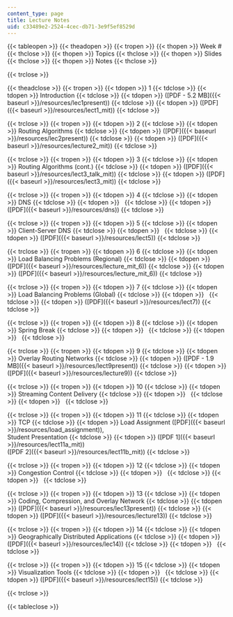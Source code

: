 ```yaml
---
content_type: page
title: Lecture Notes
uid: c33489e2-2524-4cec-db71-3e9f5ef8529d
---
```


{{< tableopen >}}
{{< theadopen >}}
{{< tropen >}}
{{< thopen >}}
Week #
{{< thclose >}}
{{< thopen >}}
Topics
{{< thclose >}}
{{< thopen >}}
Slides
{{< thclose >}}
{{< thopen >}}
Notes
{{< thclose >}}

{{< trclose >}}

{{< theadclose >}}
{{< tropen >}}
{{< tdopen >}}
1
{{< tdclose >}}
{{< tdopen >}}
Introduction
{{< tdclose >}}
{{< tdopen >}}
([PDF - 5.2 MB]({{< baseurl >}}/resources/lec1present))
{{< tdclose >}}
{{< tdopen >}}
([PDF]({{< baseurl >}}/resources/lect1_mit))
{{< tdclose >}}

{{< trclose >}}
{{< tropen >}}
{{< tdopen >}}
2
{{< tdclose >}}
{{< tdopen >}}
Routing Algorithms
{{< tdclose >}}
{{< tdopen >}}
([PDF]({{< baseurl >}}/resources/lec2present))
{{< tdclose >}}
{{< tdopen >}}
([PDF]({{< baseurl >}}/resources/lecture2_mit))
{{< tdclose >}}

{{< trclose >}}
{{< tropen >}}
{{< tdopen >}}
3
{{< tdclose >}}
{{< tdopen >}}
Routing Algorithms (cont.)
{{< tdclose >}}
{{< tdopen >}}
([PDF]({{< baseurl >}}/resources/lect3_talk_mit))
{{< tdclose >}}
{{< tdopen >}}
([PDF]({{< baseurl >}}/resources/lect3_mit))
{{< tdclose >}}

{{< trclose >}}
{{< tropen >}}
{{< tdopen >}}
4
{{< tdclose >}}
{{< tdopen >}}
DNS
{{< tdclose >}}
{{< tdopen >}}
 
{{< tdclose >}}
{{< tdopen >}}
([PDF]({{< baseurl >}}/resources/dns))
{{< tdclose >}}

{{< trclose >}}
{{< tropen >}}
{{< tdopen >}}
5
{{< tdclose >}}
{{< tdopen >}}
Client-Server DNS
{{< tdclose >}}
{{< tdopen >}}
 
{{< tdclose >}}
{{< tdopen >}}
([PDF]({{< baseurl >}}/resources/lect5))
{{< tdclose >}}

{{< trclose >}}
{{< tropen >}}
{{< tdopen >}}
6
{{< tdclose >}}
{{< tdopen >}}
Load Balancing Problems (Regional)
{{< tdclose >}}
{{< tdopen >}}
([PDF]({{< baseurl >}}/resources/lecture_mit_6))
{{< tdclose >}}
{{< tdopen >}}
([PDF]({{< baseurl >}}/resources/lecture_mit_6))
{{< tdclose >}}

{{< trclose >}}
{{< tropen >}}
{{< tdopen >}}
7
{{< tdclose >}}
{{< tdopen >}}
Load Balancing Problems (Global)
{{< tdclose >}}
{{< tdopen >}}
 
{{< tdclose >}}
{{< tdopen >}}
([PDF]({{< baseurl >}}/resources/lect7))
{{< tdclose >}}

{{< trclose >}}
{{< tropen >}}
{{< tdopen >}}
8
{{< tdclose >}}
{{< tdopen >}}
Spring Break
{{< tdclose >}}
{{< tdopen >}}
 
{{< tdclose >}}
{{< tdopen >}}
 
{{< tdclose >}}

{{< trclose >}}
{{< tropen >}}
{{< tdopen >}}
9
{{< tdclose >}}
{{< tdopen >}}
Overlay Routing Networks
{{< tdclose >}}
{{< tdopen >}}
([PDF - 1.9 MB]({{< baseurl >}}/resources/lect9present))
{{< tdclose >}}
{{< tdopen >}}
([PDF]({{< baseurl >}}/resources/lecture9))
{{< tdclose >}}

{{< trclose >}}
{{< tropen >}}
{{< tdopen >}}
10
{{< tdclose >}}
{{< tdopen >}}
Streaming Content Delivery
{{< tdclose >}}
{{< tdopen >}}
 
{{< tdclose >}}
{{< tdopen >}}
 
{{< tdclose >}}

{{< trclose >}}
{{< tropen >}}
{{< tdopen >}}
11
{{< tdclose >}}
{{< tdopen >}}
TCP
{{< tdclose >}}
{{< tdopen >}}
Load Assignment ([PDF]({{< baseurl >}}/resources/load_assignment)),  
Student Presentation
{{< tdclose >}}
{{< tdopen >}}
([PDF 1]({{< baseurl >}}/resources/lect11a_mit))  
([PDF 2]({{< baseurl >}}/resources/lect11b_mit))
{{< tdclose >}}

{{< trclose >}}
{{< tropen >}}
{{< tdopen >}}
12
{{< tdclose >}}
{{< tdopen >}}
Congestion Control
{{< tdclose >}}
{{< tdopen >}}
 
{{< tdclose >}}
{{< tdopen >}}
 
{{< tdclose >}}

{{< trclose >}}
{{< tropen >}}
{{< tdopen >}}
13
{{< tdclose >}}
{{< tdopen >}}
Coding, Compression, and Overlay Network
{{< tdclose >}}
{{< tdopen >}}
([PDF]({{< baseurl >}}/resources/lec13present))
{{< tdclose >}}
{{< tdopen >}}
([PDF]({{< baseurl >}}/resources/lecture13))
{{< tdclose >}}

{{< trclose >}}
{{< tropen >}}
{{< tdopen >}}
14
{{< tdclose >}}
{{< tdopen >}}
Geographically Distributed Applications
{{< tdclose >}}
{{< tdopen >}}
([PDF]({{< baseurl >}}/resources/lec14))
{{< tdclose >}}
{{< tdopen >}}
 
{{< tdclose >}}

{{< trclose >}}
{{< tropen >}}
{{< tdopen >}}
15
{{< tdclose >}}
{{< tdopen >}}
Visualization Tools
{{< tdclose >}}
{{< tdopen >}}
 
{{< tdclose >}}
{{< tdopen >}}
([PDF]({{< baseurl >}}/resources/lect15))
{{< tdclose >}}

{{< trclose >}}

{{< tableclose >}}